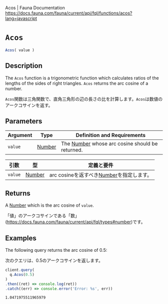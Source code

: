 Acos | Fauna Documentation
https://docs.fauna.com/fauna/current/api/fql/functions/acos?lang=javascript

# `Acos`

```javascript
Acos( value )
```

## [](#description)Description

The `Acos` function is a trigonometric function which calculates ratios of the lengths of the sides of right triangles. `Acos` returns the arc cosine of a number.

`Acos`関数は三角関数で、直角三角形の辺の長さの比を計算します。`Acos`は数値のアークコサインを返す。

## [](#parameters)Parameters

|Argument|Type|Definition and Requirements|
|--|--|--|
|`value`|[Number](https://docs.fauna.com/fauna/current/api/fql/types#number)|The [Number](https://docs.fauna.com/fauna/current/api/fql/types#number) whose arc cosine should be returned.|

|引数|型|定義と要件|
|--|--|--|
|`value`|[Number](https://docs.fauna.com/fauna/current/api/fql/types#number)|arc cosineを返すべき[Number](https://docs.fauna.com/fauna/current/api/fql/types#number)を指定します。|

## [](#returns)Returns

A [Number](https://docs.fauna.com/fauna/current/api/fql/types#number) which is the arc cosine of `value`.

「値」のアークコサインである「数」(https://docs.fauna.com/fauna/current/api/fql/types#number)です。

## [](#examples)Examples

The following query returns the arc cosine of 0.5:

次のクエリは、0.5のアークコサインを返します。

```javascript
client.query(
  q.Acos(0.5)
)
.then((ret) => console.log(ret))
.catch((err) => console.error('Error: %s', err))
```

```none
1.0471975511965979
```

